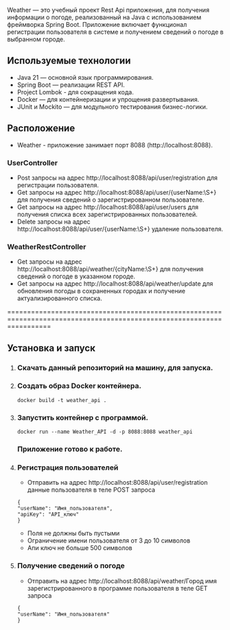Weather — это учебный проект Rest Api приложения, для получения информации о погоде,
реализованный на Java с использованием фреймворка Spring Boot. Приложение включает функционал регистрации
пользователя в системе и получением сведений о погоде в выбранном городе.

## Используемые технологии
* Java 21 — основной язык программирования.
* Spring Boot — реализации REST API.
* Project Lombok - для сокращения кода.
* Docker — для контейнеризации и упрощения развертывания.
* JUnit и Mockito — для модульного тестирования бизнес-логики.

## Расположение
* Weather - приложение занимает порт 8088 (http://localhost:8088).

### UserController
* Post запросы на адрес http://localhost:8088/api/user/registration для регистрации пользователя.
* Get запросы на адрес http://localhost:8088/api/user/{userName:\S+} для получения сведений о зарегистрированном
пользователе.
* Get запросы на адрес http://localhost:8088/api/user/users для получения списка всех зарегистрированных пользователей.
* Delete запросы на адрес http://localhost:8088/api/user/{userName:\S+} удаление пользователя.

### WeatherRestController
* Get запросы на адрес http://localhost:8088/api/weather/{cityName:\S+} для получения сведений о погоде
в указанном городе.
* Get запросы на адрес http://localhost:8088/api/weather/update для обновления погоды в сохраненных городах
и получение актуализированного списка.

=======================================================================================================================

## Установка и запуск
1. ### Скачать данный репозиторий на машину, для запуска.
2. ### Создать образ Docker контейнера.
    ```
    docker build -t weather_api .

    ```
3. ### Запустить контейнер с программой.
    ```
    docker run --name Weather_API -d -p 8088:8088 weather_api

    ```
    ### Приложение готово к работе.  
4. ### Регистрация пользователей
   * Отправить на адрес http://localhost:8088/api/user/registration данные пользователя в теле POST запроса
    ```
    {
    "userName": "Имя_пользователя",
    "apiKey": "API_ключ"
    }
    ```
   * Поля не должны быть пустыми
   * Ограничение имени пользователя от 3 до 10 символов
   * Апи ключ не больше 500 символов
5. ### Получение сведений о погоде
   * Отправить на адрес http://localhost:8088/api/weather/Город имя зарегистрированного в программе пользователя
   в теле GET запроса
    ```
    {
    "userName": "Имя_пользователя"
    }
    ```
